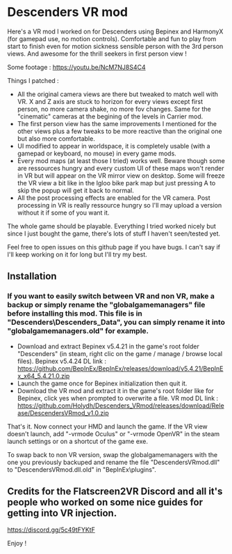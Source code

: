 # Descenders VR mod

Here's a VR mod I worked on for Descenders using Bepinex and HarmonyX (for gamepad use, no motion controls).
Comfortable and fun to play from start to finish even for motion sickness sensible person with the 3rd person views.
And awesome for the thrill seekers in first person view !

Some footage : https://youtu.be/NcM7NJ8S4C4

Things I patched :
- All the original camera views are there but tweaked to match well with VR. X and Z axis are stuck to horizon for every views except first person, no more camera shake, no more fov changes. Same for the "cinematic" cameras at the begining of the levels in Carrier mod.
- The first person view has the same improvements I mentioned for the other views plus a few tweaks to be more reactive than the original one but also more comfortable.
- UI modified to appear in worldspace, it is completely usable (with a gamepad or keyboard, no mouse) in every game mods.
- Every mod maps (at least those I tried) works well. Beware though some are ressources hungry and every custom UI of these maps won't render in VR but will appear on the VR mirror view on desktop. Some will freeze the VR view a bit like in the Igloo bike park map but just pressing A to skip the popup will get it back to normal.
- All the post processing effects are enabled for the VR camera. Post processing in VR is really ressource hungry so I'll may upload a version without it if some of you want it.

The whole game should be playable. Everything I tried worked nicely but since I just bought the game, there's lots of stuff I haven't seen/tested yet.

Feel free to open issues on this github page if you have bugs. I can't say if I'll keep working on it for long but I'll try my best.

## Installation

### If you want to easily switch between VR and non VR, make a backup or simply rename the "globalgamemanagers" file before installing this mod. This file is in "Descenders\Descenders_Data\", you can simply rename it into "globalgamemanagers.old" for example.

- Download and extract Bepinex v5.4.21 in the game's root folder "Descenders" (in steam, right clic on the game / manage / browse local files).
Bepinex v5.4.24 DL link : https://github.com/BepInEx/BepInEx/releases/download/v5.4.21/BepInEx_x64_5.4.21.0.zip
- Launch the game once for Bepinex initialization then quit it.
- Download the VR mod and extract it in the game's root folder like for Bepinex, click yes when prompted to overwrite a file.
VR mod DL link : https://github.com/Holydh/Descenders_VRmod/releases/download/Release/DescendersVRmod_v1.0.zip

That's it. Now connect your HMD and launch the game. If the VR view doesn't launch, add "-vrmode Oculus" or "-vrmode OpenVR" in the steam launch settings or on a shortcut of the game exe.

To swap back to non VR version, swap the globalgamemanagers with the one you previously backuped and rename the file "DescendersVRmod.dll" to "DescendersVRmod.dll.old" in "BepInEx\plugins".


## Credits for the Flatscreen2VR Discord and all it's people who worked on some nice guides for getting into VR injection.
https://discord.gg/5c49tFYKtF

Enjoy !
